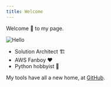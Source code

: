 ```yaml
---
title: Welcome
---
```

Welcome 👋 to my page.

![Hello](images/bitmoji-hi.png)

- Solution Architect 🏗️
- AWS Fanboy ❤️
- Python hobbyist 🐍

My tools have all a new home, at [GitHub](https://github.com/dseichter).